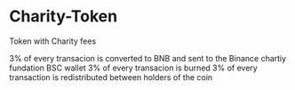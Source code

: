# Charity-Token
Token with Charity fees

3% of every transacion is converted to BNB and sent to the Binance chartiy fundation BSC wallet 
3% of every transacion is burned
3% of every transaction is redistributed between holders of the coin
